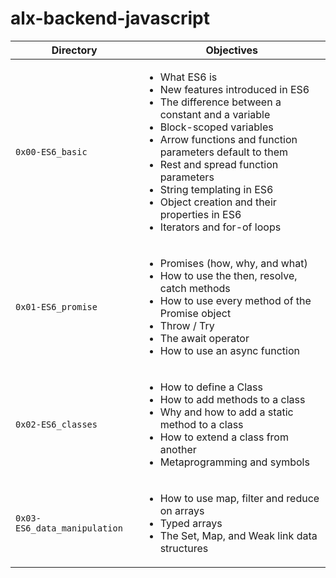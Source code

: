# alx-backend-javascript

| Directory | Objectives |
|-----------|------------|
| `0x00-ES6_basic` | <ul><li>What ES6 is</li><li>New features introduced in ES6</li><li>The difference between a constant and a variable</li><li>Block-scoped variables</li><li>Arrow functions and function parameters default to them</li><li>Rest and spread function parameters</li><li>String templating in ES6</li><li>Object creation and their properties in ES6</li><li>Iterators and for-of loops</li></ul> |
| `0x01-ES6_promise` | <ul><li>Promises (how, why, and what)</li><li>How to use the then, resolve, catch methods</li><li>How to use every method of the Promise object</li><li>Throw / Try</li><li>The await operator</li><li>How to use an async function</li></ul> |
| `0x02-ES6_classes` | <ul><li>How to define a Class</li><li>How to add methods to a class</li><li>Why and how to add a static method to a class</li><li>How to extend a class from another</li><li>Metaprogramming and symbols</li></ul> |
| `0x03-ES6_data_manipulation` | <ul><li>How to use map, filter and reduce on arrays</li><li>Typed arrays</li><li>The Set, Map, and Weak link data structures</li></ul> |
